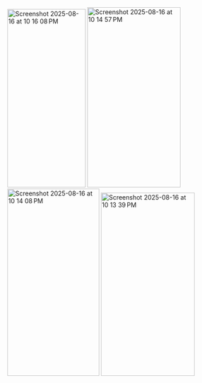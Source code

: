 <img width="177" height="403" alt="Screenshot 2025-08-16 at 10 16 08 PM" src="https://github.com/user-attachments/assets/a9c5d28f-86e0-4149-a0b4-442bf95e5873" />
<img width="211" height="407" alt="Screenshot 2025-08-16 at 10 14 57 PM" src="https://github.com/user-attachments/assets/e33a75c8-ca97-4ec3-b0a9-ad4b33c1cebe" />
<img width="208" height="423" alt="Screenshot 2025-08-16 at 10 14 08 PM" src="https://github.com/user-attachments/assets/4455da5e-58b5-4542-a18e-3959373a8f8e" />
<img width="212" height="414" alt="Screenshot 2025-08-16 at 10 13 39 PM" src="https://github.com/user-attachments/assets/f7bddfb3-819f-471d-ab0b-f20b900921b3" />
